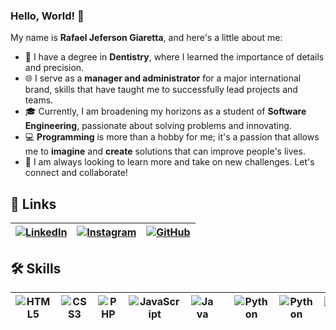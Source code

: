 ### Hello, World! 👋

My name is **Rafael Jeferson Giaretta**, and here's a little about me:

- 🦷 I have a degree in **Dentistry**, where I learned the importance of details and precision.
- 🌐 I serve as a **manager and administrator** for a major international brand, skills that have taught me to successfully lead projects and teams.
- 🎓 Currently, I am broadening my horizons as a student of **Software Engineering**, passionate about solving problems and innovating.
- 💻 **Programming** is more than a hobby for me; it's a passion that allows me to **imagine** and **create** solutions that can improve people's lives.
- 🚀 I am always looking to learn more and take on new challenges. Let's connect and collaborate!






## 🔗 Links
|[![LinkedIn](https://img.shields.io/badge/LinkedIn-0077B5?style=for-the-badge&logo=linkedin&logoColor=white)](https://www.linkedin.com/in/rafael-giaretta-6a5014115/) | [![Instagram](https://img.shields.io/badge/-Instagram-%23E4405F?style=for-the-badge&logo=instagram&logoColor=white)](https://www.instagram.com/rafael.giaretta/) |[![GitHub](https://img.shields.io/badge/GitHub-100000?style=for-the-badge&logo=github&logoColor=white)](https://github.com/RafaGiaretta)|
|--------|--------|--------|




## 🛠 Skills

|![HTML5](https://img.shields.io/badge/HTML5-E34F26?style=for-the-badge&logo=html5&logoColor=white)|![CSS3](https://img.shields.io/badge/CSS3-1572B6?style=for-the-badge&logo=css3&logoColor=white) | ![PHP](https://img.shields.io/badge/PHP-777BB4?style=for-the-badge&logo=php&logoColor=white)      |![JavaScript](https://img.shields.io/badge/JavaScript-F7DF1E?style=for-the-badge&logo=javascript&logoColor=black)    | ![Java](https://img.shields.io/badge/java-%23ED8B00.svg?style=for-the-badge&logo=openjdk&logoColor=white)||![Python](https://img.shields.io/badge/python-3670A0?style=for-the-badge&logo=python&logoColor=ffdd54)|![Python](https://img.shields.io/badge/python-3670A0?style=for-the-badge&logo=python&logoColor=ffdd54)| ![C](https://img.shields.io/badge/C-00599C?style=for-the-badge&logo=c&logoColor=white)|
-|-|-|-|-|-|-|-|-

